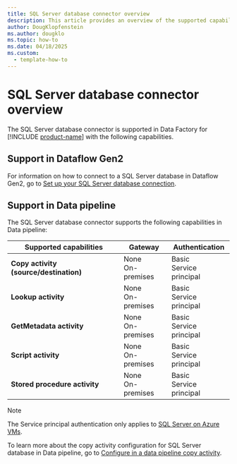```yaml
---
title: SQL Server database connector overview
description: This article provides an overview of the supported capabilities of the SQL Server database connector.
author: DougKlopfenstein
ms.author: dougklo
ms.topic: how-to
ms.date: 04/18/2025
ms.custom:
  - template-how-to
---
```


# SQL Server database connector overview

The SQL Server database connector is supported in Data Factory for [!INCLUDE [product-name](../includes/product-name.md)] with the following capabilities.


## Support in Dataflow Gen2

For information on how to connect to a SQL Server database in Dataflow Gen2, go to [Set up your SQL Server database connection](connector-sql-server-database.md).

## Support in Data pipeline

The SQL Server database connector supports the following capabilities in Data pipeline:

| Supported capabilities | Gateway | Authentication |
| --- | --- | --- |
| **Copy activity (source/destination)** | None <br> On-premises | Basic <br> Service principal |
| **Lookup activity** | None <br> On-premises | Basic <br> Service principal  |
| **GetMetadata activity** | None <br> On-premises | Basic <br> Service principal |
| **Script activity** | None <br> On-premises | Basic <br> Service principal |
| **Stored procedure activity** | None <br> On-premises | Basic <br> Service principal |

> [!NOTE]
> The Service principal authentication only applies to [SQL Server on Azure VMs](/azure/azure-sql/virtual-machines).

To learn more about the copy activity configuration for SQL Server database in Data pipeline, go to [Configure in a data pipeline copy activity](connector-sql-server-copy-activity.md).
